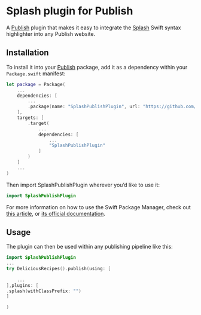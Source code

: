 # Splash plugin for Publish

A [Publish](https://github.com/johnsundell/publish) plugin that makes it easy to integrate the [Splash](https://github.com/johnsundell/splash) Swift syntax highlighter into any Publish website.

## Installation

To install it into your [Publish](https://github.com/johnsundell/publish) package, add it as a dependency within your `Package.swift` manifest:

```swift
let package = Package(
    ...
    dependencies: [
        ...
        .package(name: "SplashPublishPlugin", url: "https://github.com/johnsundell/splashpublishplugin", from: "0.1.0")
    ],
    targets: [
        .target(
            ...
            dependencies: [
                ...
                "SplashPublishPlugin"
            ]
        )
    ]
    ...
)
```

Then import SplashPublishPlugin wherever you’d like to use it:

```swift
import SplashPublishPlugin
```

For more information on how to use the Swift Package Manager, check out [this article](https://www.swiftbysundell.com/articles/managing-dependencies-using-the-swift-package-manager), or [its official documentation](https://github.com/apple/swift-package-manager/tree/master/Documentation).

## Usage

The plugin can then be used within any publishing pipeline like this:

```swift
import SplashPublishPlugin
...
try DeliciousRecipes().publish(using: [
    
    ...
],plugins: [
.splash(withClassPrefix: "")
]

)
```
